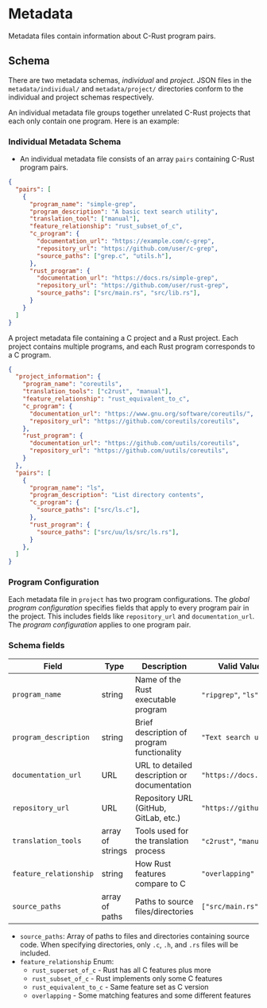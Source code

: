 # Metadata

Metadata files contain information about C-Rust program pairs.

## Schema

There are two metadata schemas, *individual* and *project*. JSON files in the `metadata/individual/` and `metadata/project/` directories conform to the individual and project schemas respectively.

An individual metadata file groups together unrelated C-Rust projects that each only contain one program.  Here is an example:

### Individual Metadata Schema

- An individual metadata file consists of an array `pairs` containing C-Rust program pairs.

```json
{
  "pairs": [
    {
      "program_name": "simple-grep",
      "program_description": "A basic text search utility",
      "translation_tool": ["manual"],
      "feature_relationship": "rust_subset_of_c",
      "c_program": {
        "documentation_url": "https://example.com/c-grep",
        "repository_url": "https://github.com/user/c-grep",
        "source_paths": ["grep.c", "utils.h"],
      },
      "rust_program": {
        "documentation_url": "https://docs.rs/simple-grep",
        "repository_url": "https://github.com/user/rust-grep",
        "source_paths": ["src/main.rs", "src/lib.rs"],
      }
    }
  ]
}
```

A project metadata file containing a C project and a Rust project.  Each project contains multiple programs, and each Rust program corresponds to a C program.

```json
{
  "project_information": {
    "program_name": "coreutils",
    "translation_tools": ["c2rust", "manual"],
    "feature_relationship": "rust_equivalent_to_c",
    "c_program": {
      "documentation_url": "https://www.gnu.org/software/coreutils/",
      "repository_url": "https://github.com/coreutils/coreutils",
    },
    "rust_program": {
      "documentation_url": "https://github.com/uutils/coreutils",
      "repository_url": "https://github.com/uutils/coreutils",
    }
  },
  "pairs": [
    {
      "program_name": "ls",
      "program_description": "List directory contents",
      "c_program": {
        "source_paths": ["src/ls.c"],
      },
      "rust_program": {
        "source_paths": ["src/uu/ls/src/ls.rs"],
      }
    },
  ]
}
```

### Program Configuration

Each metadata file in `project` has two program configurations. The *global program configuration* specifies fields that apply to every program pair in the project. This includes fields like `repository_url` and `documentation_url`. The *program configuration* applies to one program pair.

### Schema fields

| Field | Type | Description | Valid Values/Examples |
|-------|------|-------------|----------------------|
| `program_name` | string | Name of the Rust executable program | `"ripgrep"`, `"ls"` |
| `program_description` | string | Brief description of program functionality | `"Text search utility"` |
| `documentation_url` | URL | URL to detailed description or documentation | `"https://docs.rs/crate"` |
| `repository_url` | URL | Repository URL (GitHub, GitLab, etc.) | `"https://github.com/user/repo"` |
| `translation_tools` | array of strings | Tools used for the translation process | `"c2rust"`, `"manual"` |
| `feature_relationship` | string | How Rust features compare to C | `"overlapping"` |
| `source_paths` | array of paths | Paths to source files/directories | `["src/main.rs", "src/"]` |

- `source_paths`: Array of paths to files and directories containing source code. When specifying directories, only `.c`, `.h`, and `.rs` files will be included.
- `feature_relationship` Enum:
  - `rust_superset_of_c` - Rust has all C features plus more
  - `rust_subset_of_c` - Rust implements only some C features
  - `rust_equivalent_to_c` - Same feature set as C version
  - `overlapping` - Some matching features and some different features
